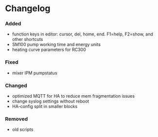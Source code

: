 # Changelog

### Added
- function keys in editor: cursor, del, home, end. F1=help, F2=show, and other shortcuts
- SM100 pump working time and energy units
- heating curve parameters for RC300

### Fixed
- mixer IPM pumpstatus

### Changed
- optimized MQTT for HA to reduce mem fragmentation issues
- change syslog settings without reboot
- HA-config split in smaller blocks

### Removed
- old scripts

